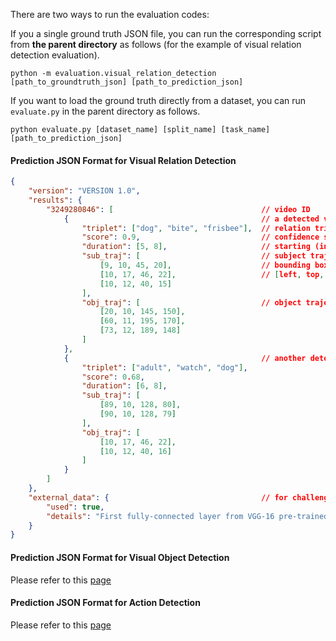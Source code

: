 There are two ways to run the evaluation codes:

If you a single ground truth JSON file, you can run the corresponding script from **the parent directory** as follows
(for the example of visual relation detection evaluation).
```
python -m evaluation.visual_relation_detection [path_to_groundtruth_json] [path_to_prediction_json]
```
If you want to load the ground truth directly from a dataset, you can run `evaluate.py` in the parent directory as follows.
```
python evaluate.py [dataset_name] [split_name] [task_name] [path_to_prediction_json]
```

#### Prediction JSON Format for Visual Relation Detection
```json
{
    "version": "VERSION 1.0",
    "results": {
        "3249280846": [                                 // video ID
            {                                           // a detected visual relation instance
                "triplet": ["dog", "bite", "frisbee"],  // relation triplet
                "score": 0.9,                           // confidence score
                "duration": [5, 8],                     // starting (inclusive) and ending (exclusive) frame IDs
                "sub_traj": [                           // subject trajectory
                    [9, 10, 45, 20],                    // bounding box at the starting frame
                    [10, 17, 46, 22],                   // [left, top, right, bottom] (all inclusive)
                    [10, 12, 40, 15]
                ],
                "obj_traj": [                           // object trajectory
                    [20, 10, 145, 150],
                    [60, 11, 195, 170],
                    [73, 12, 189, 148]
                ]
            },
            {                                           // another detected visual relation instance
                "triplet": ["adult", "watch", "dog"],
                "score": 0.68,
                "duration": [6, 8],
                "sub_traj": [ 
                    [89, 10, 128, 80], 
                    [90, 10, 128, 79]
                ],
                "obj_traj": [
                    [10, 17, 46, 22],
                    [10, 12, 40, 16]
                ]
            }
        ]
    },
    "external_data": {                                  // for challenge submission only
        "used": true,
        "details": "First fully-connected layer from VGG-16 pre-trained on ILSVRC-2012 training set"
    }
}
```

#### Prediction JSON Format for Visual Object Detection
Please refer to this [page](http://lms.comp.nus.edu.sg/research/video-relation-challenge/mm19-gdc/task1.html)

#### Prediction JSON Format for Action Detection
Please refer to this [page](http://lms.comp.nus.edu.sg/research/video-relation-challenge/mm19-gdc/task2.html)